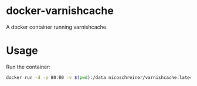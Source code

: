 # docker-varnishcache
A docker container running varnishcache.

# Usage

Run the container:
``` bash
docker run -d -p 80:80 -v $(pwd):/data nicoschreiner/varnishcache:latest
```
